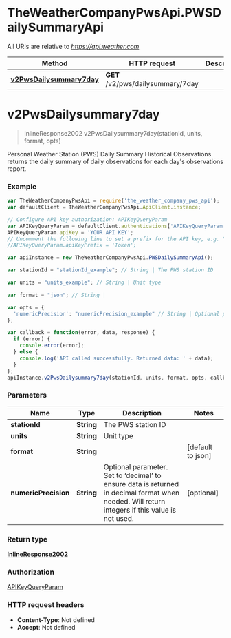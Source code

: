 # TheWeatherCompanyPwsApi.PWSDailySummaryApi

All URIs are relative to *https://api.weather.com*

Method | HTTP request | Description
------------- | ------------- | -------------
[**v2PwsDailysummary7day**](PWSDailySummaryApi.md#v2PwsDailysummary7day) | **GET** /v2/pws/dailysummary/7day | 


<a name="v2PwsDailysummary7day"></a>
# **v2PwsDailysummary7day**
> InlineResponse2002 v2PwsDailysummary7day(stationId, units, format, opts)



Personal Weather Station (PWS) Daily Summary Historical Observations returns the daily summary of daily observations for each day's observations report.

### Example
```javascript
var TheWeatherCompanyPwsApi = require('the_weather_company_pws_api');
var defaultClient = TheWeatherCompanyPwsApi.ApiClient.instance;

// Configure API key authorization: APIKeyQueryParam
var APIKeyQueryParam = defaultClient.authentications['APIKeyQueryParam'];
APIKeyQueryParam.apiKey = 'YOUR API KEY';
// Uncomment the following line to set a prefix for the API key, e.g. "Token" (defaults to null)
//APIKeyQueryParam.apiKeyPrefix = 'Token';

var apiInstance = new TheWeatherCompanyPwsApi.PWSDailySummaryApi();

var stationId = "stationId_example"; // String | The PWS station ID

var units = "units_example"; // String | Unit type

var format = "json"; // String | 

var opts = { 
  'numericPrecision': "numericPrecision_example" // String | Optional parameter.  Set to ‘decimal’ to ensure data is returned in decimal format when needed. Will return integers if this value is not used.
};

var callback = function(error, data, response) {
  if (error) {
    console.error(error);
  } else {
    console.log('API called successfully. Returned data: ' + data);
  }
};
apiInstance.v2PwsDailysummary7day(stationId, units, format, opts, callback);
```

### Parameters

Name | Type | Description  | Notes
------------- | ------------- | ------------- | -------------
 **stationId** | **String**| The PWS station ID | 
 **units** | **String**| Unit type | 
 **format** | **String**|  | [default to json]
 **numericPrecision** | **String**| Optional parameter.  Set to ‘decimal’ to ensure data is returned in decimal format when needed. Will return integers if this value is not used. | [optional] 

### Return type

[**InlineResponse2002**](InlineResponse2002.md)

### Authorization

[APIKeyQueryParam](../README.md#APIKeyQueryParam)

### HTTP request headers

 - **Content-Type**: Not defined
 - **Accept**: Not defined

